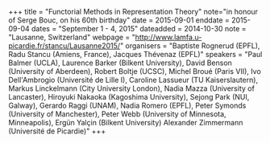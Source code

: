 +++
title = "Functorial Methods in Representation Theory"
note="in honour of Serge Bouc, on his 60th birthday"
date = 2015-09-01
enddate = 2015-09-04
dates = "September 1 - 4, 2015"
dateadded = 2014-10-30
note = "Lausanne, Switzerland"
webpage = "http://www.lamfa.u-picardie.fr/stancu/Lausanne2015/"
organisers = "Baptiste Rognerud (EPFL), Radu Stancu (Amiens, France), Jacques Thévenaz (EPFL)"
speakers = "Paul Balmer (UCLA), Laurence Barker (Bilkent University), David Benson (University of Aberdeen), Robert Boltje (UCSC), Michel Broué (Paris VII), Ivo Dell'Ambrogio (Université de Lille I), Caroline Lassueur (TU Kaiserslautern), Markus Linckelmann (City University London), Nadia Mazza (University of Lancaster), Hiroyuki Nakaoka (Kagoshima University), Sejong Park (NUI, Galway), Gerardo Raggi (UNAM), Nadia Romero (EPFL), Peter Symonds (University of Manchester), Peter Webb (University of Minnesota, Minneapolis), Ergün Yalçin (Bilkent University) Alexander Zimmermann (Université de Picardie)"
+++
